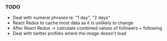 ### TODO

- Deal with numeral phrases ie: "1 day", "2 days"
- React Redux to cache most data as it is unlikely to change
- After React Redux -> calculate combined values of followers + following
- Deal with twitter profiles where the image doesn't load
